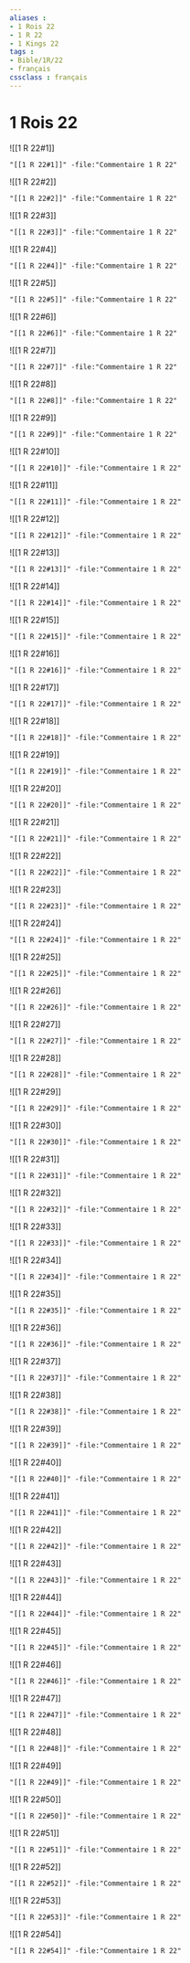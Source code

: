 ```yaml
---
aliases : 
- 1 Rois 22
- 1 R 22
- 1 Kings 22
tags : 
- Bible/1R/22
- français
cssclass : français
---
```


# 1 Rois 22

![[1 R 22#1]]

```query
"[[1 R 22#1]]" -file:"Commentaire 1 R 22"
```

![[1 R 22#2]]

```query
"[[1 R 22#2]]" -file:"Commentaire 1 R 22"
```

![[1 R 22#3]]

```query
"[[1 R 22#3]]" -file:"Commentaire 1 R 22"
```

![[1 R 22#4]]

```query
"[[1 R 22#4]]" -file:"Commentaire 1 R 22"
```

![[1 R 22#5]]

```query
"[[1 R 22#5]]" -file:"Commentaire 1 R 22"
```

![[1 R 22#6]]

```query
"[[1 R 22#6]]" -file:"Commentaire 1 R 22"
```

![[1 R 22#7]]

```query
"[[1 R 22#7]]" -file:"Commentaire 1 R 22"
```

![[1 R 22#8]]

```query
"[[1 R 22#8]]" -file:"Commentaire 1 R 22"
```

![[1 R 22#9]]

```query
"[[1 R 22#9]]" -file:"Commentaire 1 R 22"
```

![[1 R 22#10]]

```query
"[[1 R 22#10]]" -file:"Commentaire 1 R 22"
```

![[1 R 22#11]]

```query
"[[1 R 22#11]]" -file:"Commentaire 1 R 22"
```

![[1 R 22#12]]

```query
"[[1 R 22#12]]" -file:"Commentaire 1 R 22"
```

![[1 R 22#13]]

```query
"[[1 R 22#13]]" -file:"Commentaire 1 R 22"
```

![[1 R 22#14]]

```query
"[[1 R 22#14]]" -file:"Commentaire 1 R 22"
```

![[1 R 22#15]]

```query
"[[1 R 22#15]]" -file:"Commentaire 1 R 22"
```

![[1 R 22#16]]

```query
"[[1 R 22#16]]" -file:"Commentaire 1 R 22"
```

![[1 R 22#17]]

```query
"[[1 R 22#17]]" -file:"Commentaire 1 R 22"
```

![[1 R 22#18]]

```query
"[[1 R 22#18]]" -file:"Commentaire 1 R 22"
```

![[1 R 22#19]]

```query
"[[1 R 22#19]]" -file:"Commentaire 1 R 22"
```

![[1 R 22#20]]

```query
"[[1 R 22#20]]" -file:"Commentaire 1 R 22"
```

![[1 R 22#21]]

```query
"[[1 R 22#21]]" -file:"Commentaire 1 R 22"
```

![[1 R 22#22]]

```query
"[[1 R 22#22]]" -file:"Commentaire 1 R 22"
```

![[1 R 22#23]]

```query
"[[1 R 22#23]]" -file:"Commentaire 1 R 22"
```

![[1 R 22#24]]

```query
"[[1 R 22#24]]" -file:"Commentaire 1 R 22"
```

![[1 R 22#25]]

```query
"[[1 R 22#25]]" -file:"Commentaire 1 R 22"
```

![[1 R 22#26]]

```query
"[[1 R 22#26]]" -file:"Commentaire 1 R 22"
```

![[1 R 22#27]]

```query
"[[1 R 22#27]]" -file:"Commentaire 1 R 22"
```

![[1 R 22#28]]

```query
"[[1 R 22#28]]" -file:"Commentaire 1 R 22"
```

![[1 R 22#29]]

```query
"[[1 R 22#29]]" -file:"Commentaire 1 R 22"
```

![[1 R 22#30]]

```query
"[[1 R 22#30]]" -file:"Commentaire 1 R 22"
```

![[1 R 22#31]]

```query
"[[1 R 22#31]]" -file:"Commentaire 1 R 22"
```

![[1 R 22#32]]

```query
"[[1 R 22#32]]" -file:"Commentaire 1 R 22"
```

![[1 R 22#33]]

```query
"[[1 R 22#33]]" -file:"Commentaire 1 R 22"
```

![[1 R 22#34]]

```query
"[[1 R 22#34]]" -file:"Commentaire 1 R 22"
```

![[1 R 22#35]]

```query
"[[1 R 22#35]]" -file:"Commentaire 1 R 22"
```

![[1 R 22#36]]

```query
"[[1 R 22#36]]" -file:"Commentaire 1 R 22"
```

![[1 R 22#37]]

```query
"[[1 R 22#37]]" -file:"Commentaire 1 R 22"
```

![[1 R 22#38]]

```query
"[[1 R 22#38]]" -file:"Commentaire 1 R 22"
```

![[1 R 22#39]]

```query
"[[1 R 22#39]]" -file:"Commentaire 1 R 22"
```

![[1 R 22#40]]

```query
"[[1 R 22#40]]" -file:"Commentaire 1 R 22"
```

![[1 R 22#41]]

```query
"[[1 R 22#41]]" -file:"Commentaire 1 R 22"
```

![[1 R 22#42]]

```query
"[[1 R 22#42]]" -file:"Commentaire 1 R 22"
```

![[1 R 22#43]]

```query
"[[1 R 22#43]]" -file:"Commentaire 1 R 22"
```

![[1 R 22#44]]

```query
"[[1 R 22#44]]" -file:"Commentaire 1 R 22"
```

![[1 R 22#45]]

```query
"[[1 R 22#45]]" -file:"Commentaire 1 R 22"
```

![[1 R 22#46]]

```query
"[[1 R 22#46]]" -file:"Commentaire 1 R 22"
```

![[1 R 22#47]]

```query
"[[1 R 22#47]]" -file:"Commentaire 1 R 22"
```

![[1 R 22#48]]

```query
"[[1 R 22#48]]" -file:"Commentaire 1 R 22"
```

![[1 R 22#49]]

```query
"[[1 R 22#49]]" -file:"Commentaire 1 R 22"
```

![[1 R 22#50]]

```query
"[[1 R 22#50]]" -file:"Commentaire 1 R 22"
```

![[1 R 22#51]]

```query
"[[1 R 22#51]]" -file:"Commentaire 1 R 22"
```

![[1 R 22#52]]

```query
"[[1 R 22#52]]" -file:"Commentaire 1 R 22"
```

![[1 R 22#53]]

```query
"[[1 R 22#53]]" -file:"Commentaire 1 R 22"
```

![[1 R 22#54]]

```query
"[[1 R 22#54]]" -file:"Commentaire 1 R 22"
```

